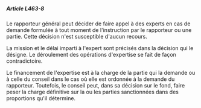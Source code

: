 ##### Article L463-8

Le rapporteur général peut décider de faire appel à des experts en cas de demande formulée à tout moment de l'instruction par le rapporteur ou une partie. Cette décision n'est susceptible d'aucun recours.

La mission et le délai imparti à l'expert sont précisés dans la décision qui le désigne. Le déroulement des opérations d'expertise se fait de façon contradictoire.

Le financement de l'expertise est à la charge de la partie qui la demande ou à celle du conseil dans le cas où elle est ordonnée à la demande du rapporteur. Toutefois, le conseil peut, dans sa décision sur le fond, faire peser la charge définitive sur la ou les parties sanctionnées dans des proportions qu'il détermine.

